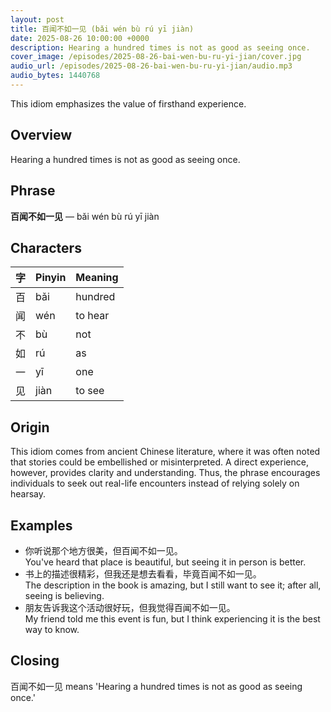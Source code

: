 ```yaml
---
layout: post
title: 百闻不如一见 (bǎi wén bù rú yī jiàn)
date: 2025-08-26 10:00:00 +0000
description: Hearing a hundred times is not as good as seeing once.
cover_image: /episodes/2025-08-26-bai-wen-bu-ru-yi-jian/cover.jpg
audio_url: /episodes/2025-08-26-bai-wen-bu-ru-yi-jian/audio.mp3
audio_bytes: 1440768
---
```



This idiom emphasizes the value of firsthand experience.

## Overview
Hearing a hundred times is not as good as seeing once.

## Phrase
**百闻不如一见** — bǎi wén bù rú yī jiàn

## Characters

| 字 | Pinyin | Meaning        |
|----|--------|----------------|
| 百 | bǎi   | hundred        |
| 闻 | wén    | to hear        |
| 不 | bù     | not            |
| 如 | rú     | as             |
| 一 | yī     | one            |
| 见 | jiàn   | to see         |

## Origin
This idiom comes from ancient Chinese literature, where it was often noted that stories could be embellished or misinterpreted. A direct experience, however, provides clarity and understanding. Thus, the phrase encourages individuals to seek out real-life encounters instead of relying solely on hearsay.

## Examples
- 你听说那个地方很美，但百闻不如一见。<br>You've heard that place is beautiful, but seeing it in person is better.
- 书上的描述很精彩，但我还是想去看看，毕竟百闻不如一见。<br>The description in the book is amazing, but I still want to see it; after all, seeing is believing.
- 朋友告诉我这个活动很好玩，但我觉得百闻不如一见。<br>My friend told me this event is fun, but I think experiencing it is the best way to know.

## Closing
百闻不如一见 means 'Hearing a hundred times is not as good as seeing once.'
